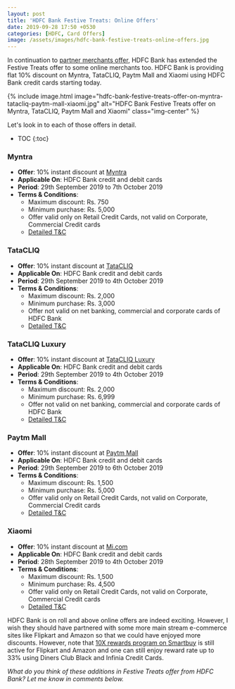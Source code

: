 ```yaml
---
layout: post
title: 'HDFC Bank Festive Treats: Online Offers'
date: 2019-09-28 17:50 +0530
categories: [HDFC, Card Offers]
image: /assets/images/hdfc-bank-festive-treats-online-offers.jpg
---
```


In continuation to [partner merchants offer](/hdfc-bank-festive-treats-partner-merchant-offers/), HDFC Bank has extended the Festive Treats offer to some online merchants too. HDFC Bank is providing flat 10% discount on Myntra, TataCLIQ, Paytm Mall and Xiaomi using HDFC Bank credit cards starting today.

{% include image.html image="hdfc-bank-festive-treats-offer-on-myntra-tatacliq-paytm-mall-xiaomi.jpg" alt="HDFC Bank Festive Treats offer on Myntra, TataCLIQ, Paytm Mall and Xiaomi" class="img-center" %}

Let's look in to each of those offers in detail.

* TOC
{:toc}

### Myntra

- **Offer**: 10% instant discount at [Myntra](https://www.myntra.com/)
- **Applicable On**: HDFC Bank credit and debit cards
- **Period**: 29th September 2019 to 7th October 2019
- **Terms & Conditions**:
  - Maximum discount: Rs. 750
  - Minimum purchase: Rs. 5,000
  - Offer valid only on Retail Credit Cards, not valid on Corporate, Commercial Credit cards
  - [Detailed T&C](https://offers.smartbuy.hdfcbank.com/offer_details/13261)

### TataCLIQ

- **Offer**: 10% instant discount at [TataCLIQ](https://tatacliq.com/)
- **Applicable On**: HDFC Bank credit and debit cards
- **Period**: 29th September 2019 to 4th October 2019
- **Terms & Conditions**:
  - Maximum discount: Rs. 2,000
  - Minimum purchase: Rs. 3,000
  - Offer not valid on net banking, commercial and corporate cards of HDFC Bank
  - [Detailed T&C](https://offers.smartbuy.hdfcbank.com/offer_details/13295)

### TataCLIQ Luxury

- **Offer**: 10% instant discount at [TataCLIQ Luxury](https://luxury.tatacliq.com/)
- **Applicable On**: HDFC Bank credit and debit cards
- **Period**: 29th September 2019 to 4th October 2019
- **Terms & Conditions**:
  - Maximum discount: Rs. 2,000
  - Minimum purchase: Rs. 6,999
  - Offer not valid on net banking, commercial and corporate cards of HDFC Bank
  - [Detailed T&C](https://offers.smartbuy.hdfcbank.com/offer_details/13298)

### Paytm Mall

- **Offer**: 10% instant discount at [Paytm Mall](https://paytmmall.com)
- **Applicable On**: HDFC Bank credit and debit cards
- **Period**: 29th September 2019 to 6th October 2019
- **Terms & Conditions**:
  - Maximum discount: Rs. 1,500
  - Minimum purchase: Rs. 5,000
  - Offer valid only on Retail Credit Cards, not valid on Corporate, Commercial Credit cards
  - [Detailed T&C](https://offers.smartbuy.hdfcbank.com/offer_details/13264)

### Xiaomi

- **Offer**: 10% instant discount at [Mi.com](https://www.mi.com/in/)
- **Applicable On**: HDFC Bank credit and debit cards
- **Period**: 28th September 2019 to 4th October 2019
- **Terms & Conditions**:
  - Maximum discount: Rs. 1,500
  - Minimum purchase: Rs. 4,500
  - Offer valid only on Retail Credit Cards, not valid on Corporate, Commercial Credit cards
  - [Detailed T&C](https://offers.smartbuy.hdfcbank.com/offer_details/13260)

HDFC Bank is on roll and above online offers are indeed exciting. However, I wish they should have partnered with some more main stream e-commerce sites like Flipkart and Amazon so that we could have enjoyed more discounts. However, note that [10X rewards program on Smartbuy](/hdfc-bank-credit-card-10x-rewards-september-2019-update/) is still active for Flipkart and Amazon and one can still enjoy reward rate up to 33% using Diners Club Black and Infinia Credit Cards.

_What do you think of these additions in Festive Treats offer from HDFC Bank? Let me know in comments below._
